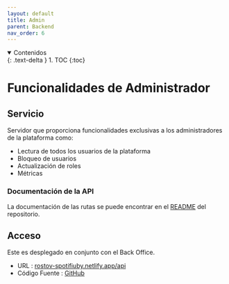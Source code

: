 ```yaml
---
layout: default
title: Admin
parent: Backend
nav_order: 6
---
```


<details open markdown="block">
  <summary>
	Contenidos
  </summary>
  {: .text-delta }
1. TOC
{:toc}
</details>

# Funcionalidades de Administrador

## Servicio

Servidor que proporciona funcionalidades exclusivas a los administradores de la plataforma como:

- Lectura de todos los usuarios de la plataforma
- Bloqueo de usuarios
- Actualización de roles
- Métricas

### Documentación de la API

La documentación de las rutas se puede encontrar en el [README](https://github.com/taller2-grupo5-rostov-1c2022/BackOfficeWeb#api-routes) del repositorio.

## Acceso

Este es desplegado en conjunto con el Back Office.

- URL : [rostov-spotifiuby.netlify.app/api](https://rostov-spotifiuby.netlify.app/api)
- Código Fuente : [GitHub](https://github.com/taller2-grupo5-rostov-1c2022/BackOfficeWeb)
